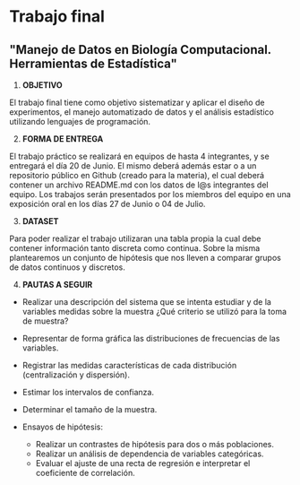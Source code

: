 # Trabajo final 
## "Manejo de Datos en Biología Computacional. Herramientas de Estadística"

1) **OBJETIVO**

El trabajo final tiene como objetivo sistematizar y aplicar el diseño de experimentos, el manejo
automatizado de datos y el análisis estadístico utilizando lenguajes de programación.

2) **FORMA DE ENTREGA**

El trabajo práctico se realizará en equipos de hasta 4 integrantes, y se entregará el día 20 de Junio. El mismo deberá además estar o a un repositorio público en Github (creado para la materia), el cual deberá contener un archivo README.md con los datos de l@s integrantes del equipo. Los trabajos serán presentados por los miembros del equipo en una exposición oral en los días 27 de Junio o 04 de Julio.

3) **DATASET**

Para poder realizar el trabajo utilizaran una tabla propia la cual debe contener información tanto discreta como continua. Sobre la misma plantearemos un conjunto de hipótesis que nos lleven a comparar grupos de datos continuos y discretos.

4) **PAUTAS A SEGUIR**

- Realizar una descripción del sistema que se intenta estudiar y de la variables medidas sobre la muestra ¿Qué criterio se utilizó para la toma de muestra?

- Representar de forma gráfica las distribuciones de frecuencias de las variables.

- Registrar las medidas características de cada distribución (centralización y dispersión).

- Estimar los intervalos de confianza.

- Determinar el tamaño de la muestra.

- Ensayos de hipótesis:
    - Realizar un contrastes de hipótesis para dos o  más poblaciones.
    - Realizar un análisis de dependencia de variables categóricas.
    - Evaluar el ajuste de una recta de regresión e interpretar el coeficiente de correlación.